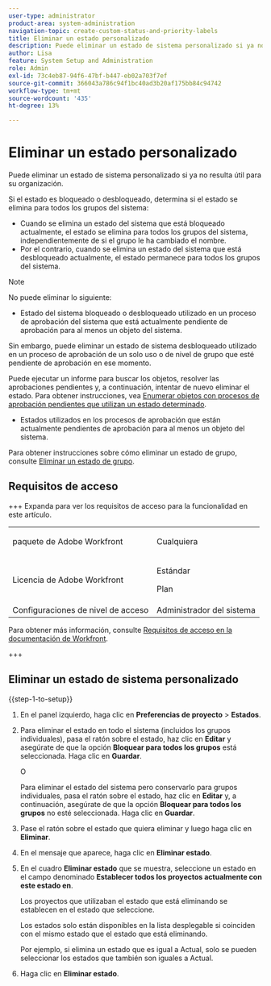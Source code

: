 ```yaml
---
user-type: administrator
product-area: system-administration
navigation-topic: create-custom-status-and-priority-labels
title: Eliminar un estado personalizado
description: Puede eliminar un estado de sistema personalizado si ya no resulta útil para su organización.
author: Lisa
feature: System Setup and Administration
role: Admin
exl-id: 73c4eb87-94f6-47bf-b447-eb02a703f7ef
source-git-commit: 366043a786c94f1bc40ad3b20af175bb84c94742
workflow-type: tm+mt
source-wordcount: '435'
ht-degree: 13%

---
```


# Eliminar un estado personalizado

Puede eliminar un estado de sistema personalizado si ya no resulta útil para su organización.

Si el estado es bloqueado o desbloqueado, determina si el estado se elimina para todos los grupos del sistema:

* Cuando se elimina un estado del sistema que está bloqueado actualmente, el estado se elimina para todos los grupos del sistema, independientemente de si el grupo le ha cambiado el nombre.
* Por el contrario, cuando se elimina un estado del sistema que está desbloqueado actualmente, el estado permanece para todos los grupos del sistema.


>[!NOTE]
>
>No puede eliminar lo siguiente:
>
>* Estado del sistema bloqueado o desbloqueado utilizado en un proceso de aprobación del sistema que está actualmente pendiente de aprobación para al menos un objeto del sistema.
>
>  Sin embargo, puede eliminar un estado de sistema desbloqueado utilizado en un proceso de aprobación de un solo uso o de nivel de grupo que esté pendiente de aprobación en ese momento.
>
>  Puede ejecutar un informe para buscar los objetos, resolver las aprobaciones pendientes y, a continuación, intentar de nuevo eliminar el estado. Para obtener instrucciones, vea [Enumerar objetos con procesos de aprobación pendientes que utilizan un estado determinado](../../../administration-and-setup/customize-workfront/creating-custom-status-and-priority-labels/list-objects-pending-approval-certain-status.md).
>
>* Estados utilizados en los procesos de aprobación que están actualmente pendientes de aprobación para al menos un objeto del sistema.

Para obtener instrucciones sobre cómo eliminar un estado de grupo, consulte [Eliminar un estado de grupo](../../../administration-and-setup/manage-groups/manage-group-statuses/delete-a-group-status.md).

## Requisitos de acceso

+++ Expanda para ver los requisitos de acceso para la funcionalidad en este artículo.

<table style="table-layout:auto"> 
 <col> 
 <col> 
 <tbody> 
  <tr> 
   <td>paquete de Adobe Workfront</td> 
   <td><p>Cualquiera</p></td> 
  </tr> 
  <tr> 
   <td>Licencia de Adobe Workfront</td> 
   <td><p>Estándar</p>
       <p>Plan</p></td>
  </tr> 
  <tr> 
   <td>Configuraciones de nivel de acceso</td> 
   <td>Administrador del sistema</td> 
  </tr> 
 </tbody> 
</table>

Para obtener más información, consulte [Requisitos de acceso en la documentación de Workfront](/help/quicksilver/administration-and-setup/add-users/access-levels-and-object-permissions/access-level-requirements-in-documentation.md).

+++

## Eliminar un estado de sistema personalizado

{{step-1-to-setup}}

1. En el panel izquierdo, haga clic en **Preferencias de proyecto** > **Estados**.

1. Para eliminar el estado en todo el sistema (incluidos los grupos individuales), pasa el ratón sobre el estado, haz clic en **Editar** y asegúrate de que la opción **Bloquear para todos los grupos** está seleccionada. Haga clic en **Guardar**.

   O

   Para eliminar el estado del sistema pero conservarlo para grupos individuales, pasa el ratón sobre el estado, haz clic en **Editar** y, a continuación, asegúrate de que la opción **Bloquear para todos los grupos** no esté seleccionada. Haga clic en **Guardar**.

1. Pase el ratón sobre el estado que quiera eliminar y luego haga clic en **Eliminar**.
1. En el mensaje que aparece, haga clic en **Eliminar estado**.
1. En el cuadro **Eliminar estado** que se muestra, seleccione un estado en el campo denominado **Establecer todos los proyectos actualmente con este estado en**.

   Los proyectos que utilizaban el estado que está eliminando se establecen en el estado que seleccione.

   Los estados solo están disponibles en la lista desplegable si coinciden con el mismo estado que el estado que está eliminando.

   Por ejemplo, si elimina un estado que es igual a Actual, solo se pueden seleccionar los estados que también son iguales a Actual.

1. Haga clic en **Eliminar estado**.
